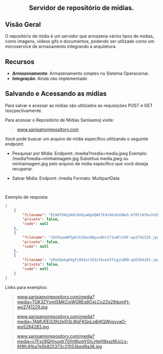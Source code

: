 ## <p align="center"><b>Servidor de repositório de mídias.</b></p>

## Visão Geral
O repositório de mídia é um servidor que armazena vários tipos de mídias, como imagens, vídeos gifs e documentos, podendo ser utilizado como um microservice de armazamento integrando a arquitetura.

## Recursos
- ***Armazenamento***: Armazenamento simples no Sistema Operacional.
- ***Integração***: Ainda não implementado

## Salvando e Acessando as mídias
Para salvar e acessar as mídias são utilizados as requisições POST e GET rescpectivamente.

Para acessar o Repositório de Mídias Sanisamoj visite:
> www.sanisamojrepository.com

Você pode buscar um arquivo de mídia específico utilizando o seguinte endpoint:

- Pesquisar por Mídia:
Endpoint: /media?media=media.jpeg
Exemplo: /media?media=minhaimagem.jpg
Substitua media.jpeg ou minhaimagem.jpg pelo arquivo de mídia específico que você deseja recuperar.

- Salvar Mídia:
Endpont: /media
Formato: MultipartData
<br>

Exemplo de resposta:
```json
[
    {
        "filename": "ECA0TVHq2A0lQUOywHpdQWtTE4Y46obShNw5-6f8fc8fba7e5b825373c21053bed9a36.jpg",
        "private": false,
        "code": null
    },
    {
        "filename": "JQV5kpwNP5pKikIBacBQpxvNYc571nAFitKF-wp2741229.jpg",
        "private": false,
        "code": null
    },
    {
        "filename": "ePm2UwkgKVgfjOX4zr2U3iYbneVIfzgjLQMQ-wp5284283.jpg",
        "private": false,
        "code": null
    }
]
```

Links para exemplos:
> www.sanisamojrepository.com/media?media=TGK3ZYxmISMkCjxWGREq8OxLCo2Ze29dumFt-wp2741229.jpg

> www.sanisamojrepository.com/media?media=7AMUEEiS3Ih2el03LWsFKQnLp8rKQWnsyvaO-wp5284283.jpg
 
> www.sanisamojrepository.com/media?media=v7Fxz9QHnuvdr7GfnWumY0rLHwH9sszMJcLs-6f8fc8fba7e5b825373c21053bed9a36.jpg

